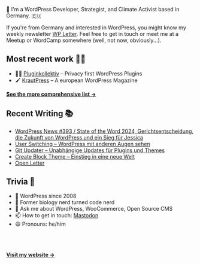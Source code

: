 👋 I'm a WordPress Developer, Strategist, and Climate Activist based in Germany. 🇪🇺

If you're from Germany and interested in WordPress, you might know my weekly newsletter [WP Letter](https://wpletter.de/). Feel free to get in touch or meet me at a Meetup or WordCamp somewhere (well, not now, obviously...).


## Most recent work 👷‍♂️

- 👨‍💻 [Pluginkollektiv](https://github.com/pluginkollektiv) – Privacy first WordPress Plugins
- 🖌️ [KrautPress](https://kraut.press) – A european WordPress Magazine

**[See the more comprehensive list &rarr;](https://simonkraft.com/what-i-do)**


## Recent Writing 📚

<!-- BLOG-POST-LIST:START -->
- [WordPress News #393 / State of the Word 2024, Gerichtsentscheidung, die Zukunft von WordPress und ein Sieg für Jessica](https://feed.kraut.press/link/14399/16922180/393)
- [User Switching – WordPress mit anderen Augen sehen](https://krautpress.de/2024/user-switching/)
- [Git Updater – Unabhängige Updates für Plugins und Themes](https://krautpress.de/2024/git-updater/)
- [Create Block Theme – Einstieg in eine neue Welt](https://krautpress.de/2024/create-block-theme/)
- [Open Letter](https://feed.kraut.press/link/23937/16920169/open-letter)
<!-- BLOG-POST-LIST:END -->


## Trivia 🤪

- 👴 WordPress since 2008
- 🌱 Former biology nerd turned code nerd
- 💬 Ask me about WordPress, WooCommerce, Open Source CMS
- 📫 How to get in touch: [Mastodon](https://dewp.space/@simon)
- 😄 Pronouns: he/him

<br/><br/><br/>
**[Visit my website &rarr;](https://simonkraft.com/hi)**